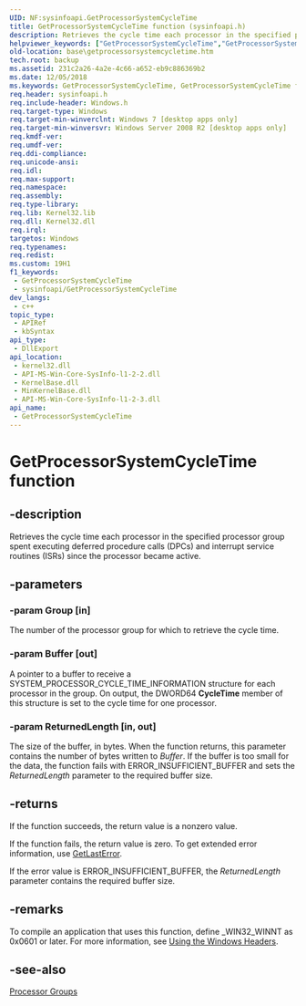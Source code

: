 ```yaml
---
UID: NF:sysinfoapi.GetProcessorSystemCycleTime
title: GetProcessorSystemCycleTime function (sysinfoapi.h)
description: Retrieves the cycle time each processor in the specified processor group spent executing deferred procedure calls (DPCs) and interrupt service routines (ISRs) since the processor became active.
helpviewer_keywords: ["GetProcessorSystemCycleTime","GetProcessorSystemCycleTime function","base.getprocessorsystemcycletime","sysinfoapi/GetProcessorSystemCycleTime"]
old-location: base\getprocessorsystemcycletime.htm
tech.root: backup
ms.assetid: 231c2a26-4a2e-4c66-a652-eb9c886369b2
ms.date: 12/05/2018
ms.keywords: GetProcessorSystemCycleTime, GetProcessorSystemCycleTime function, base.getprocessorsystemcycletime, sysinfoapi/GetProcessorSystemCycleTime
req.header: sysinfoapi.h
req.include-header: Windows.h
req.target-type: Windows
req.target-min-winverclnt: Windows 7 [desktop apps only]
req.target-min-winversvr: Windows Server 2008 R2 [desktop apps only]
req.kmdf-ver: 
req.umdf-ver: 
req.ddi-compliance: 
req.unicode-ansi: 
req.idl: 
req.max-support: 
req.namespace: 
req.assembly: 
req.type-library: 
req.lib: Kernel32.lib
req.dll: Kernel32.dll
req.irql: 
targetos: Windows
req.typenames: 
req.redist: 
ms.custom: 19H1
f1_keywords:
 - GetProcessorSystemCycleTime
 - sysinfoapi/GetProcessorSystemCycleTime
dev_langs:
 - c++
topic_type:
 - APIRef
 - kbSyntax
api_type:
 - DllExport
api_location:
 - kernel32.dll
 - API-MS-Win-Core-SysInfo-l1-2-2.dll
 - KernelBase.dll
 - MinKernelBase.dll
 - API-MS-Win-Core-SysInfo-l1-2-3.dll
api_name:
 - GetProcessorSystemCycleTime
---
```


# GetProcessorSystemCycleTime function


## -description

Retrieves the cycle time each processor in the specified processor group spent executing deferred procedure calls (DPCs) and interrupt service routines (ISRs) since the processor became active.

## -parameters

### -param Group [in]

The number of the processor group for which to retrieve the cycle time.

### -param Buffer [out]

A pointer to a buffer to receive a SYSTEM_PROCESSOR_CYCLE_TIME_INFORMATION structure for each processor in the group. On output, the DWORD64 <b>CycleTime</b> member of this structure is set to the cycle time for one processor.

### -param ReturnedLength [in, out]

The size of the buffer, in bytes. When the function returns, this parameter contains the number of bytes written to <i>Buffer</i>. If the buffer is too small for the data, the function fails with ERROR_INSUFFICIENT_BUFFER and sets the <i>ReturnedLength</i> parameter to the required buffer size.

## -returns

If the function succeeds, the return value is a nonzero value.

If the function fails, the return value is zero. To get extended error information, use <a href="https://docs.microsoft.com/windows/desktop/api/errhandlingapi/nf-errhandlingapi-getlasterror">GetLastError</a>. 

If the error value is ERROR_INSUFFICIENT_BUFFER, the <i>ReturnedLength</i> parameter contains the required buffer size.

## -remarks

To compile an application that uses this function, define _WIN32_WINNT as 0x0601 or later. For more information, see 
<a href="https://docs.microsoft.com/windows/desktop/WinProg/using-the-windows-headers">Using the Windows Headers</a>.

## -see-also

<a href="https://docs.microsoft.com/windows/desktop/ProcThread/processor-groups">Processor Groups</a>

